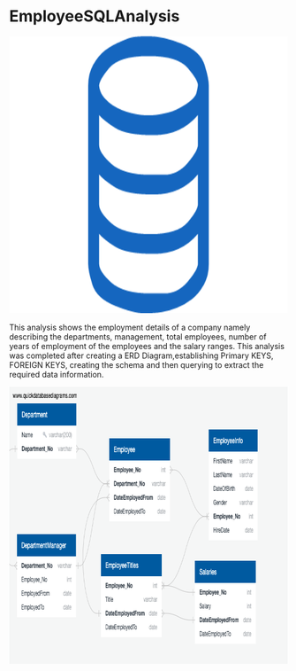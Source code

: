 # EmployeeSQLAnalysis

<p align="center">
  <img width="800" height="500" src="https://github.com/narayanan-nithya/EmployeeSQLAnalysis/blob/master/sql.png">
</p>

This analysis shows the employment details of a company namely describing the departments, management, total employees, number of years of employment of the employees and the salary ranges. This analysis was completed after creating a ERD Diagram,establishing Primary KEYS, FOREIGN KEYS, creating the schema and then querying to extract the required data information. 

<p align="center">
  <img width="800" height="500" src="https://github.com/narayanan-nithya/EmployeeSQLAnalysis/blob/master/QuickDBD-Free%20Diagram.png">
</p>
